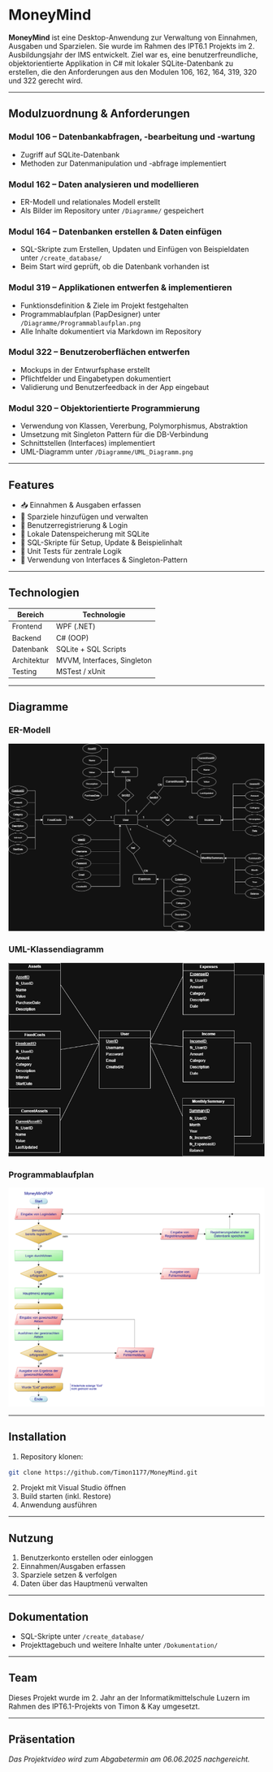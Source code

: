 # MoneyMind

**MoneyMind** ist eine Desktop-Anwendung zur Verwaltung von Einnahmen, Ausgaben und Sparzielen. Sie wurde im Rahmen des IPT6.1 Projekts im 2. Ausbildungsjahr der IMS entwickelt. Ziel war es, eine benutzerfreundliche, objektorientierte Applikation in C# mit lokaler SQLite-Datenbank zu erstellen, die den Anforderungen aus den Modulen 106, 162, 164, 319, 320 und 322 gerecht wird.

---

## Modulzuordnung & Anforderungen

### Modul 106 – Datenbankabfragen, -bearbeitung und -wartung

* Zugriff auf SQLite-Datenbank
* Methoden zur Datenmanipulation und -abfrage implementiert

### Modul 162 – Daten analysieren und modellieren

* ER-Modell und relationales Modell erstellt
* Als Bilder im Repository unter `/Diagramme/` gespeichert

### Modul 164 – Datenbanken erstellen & Daten einfügen

* SQL-Skripte zum Erstellen, Updaten und Einfügen von Beispieldaten unter `/create_database/`
* Beim Start wird geprüft, ob die Datenbank vorhanden ist

### Modul 319 – Applikationen entwerfen & implementieren

* Funktionsdefinition & Ziele im Projekt festgehalten
* Programmablaufplan (PapDesigner) unter `/Diagramme/Programmablaufplan.png`
* Alle Inhalte dokumentiert via Markdown im Repository

### Modul 322 – Benutzeroberflächen entwerfen

* Mockups in der Entwurfsphase erstellt
* Pflichtfelder und Eingabetypen dokumentiert
* Validierung und Benutzerfeedback in der App eingebaut

### Modul 320 – Objektorientierte Programmierung

* Verwendung von Klassen, Vererbung, Polymorphismus, Abstraktion
* Umsetzung mit Singleton Pattern für die DB-Verbindung
* Schnittstellen (Interfaces) implementiert
* UML-Diagramm unter `/Diagramme/UML_Diagramm.png`

---

## Features

* 📥 Einnahmen & Ausgaben erfassen
* 🎯 Sparziele hinzufügen und verwalten
* 👤 Benutzerregistrierung & Login
* 💾 Lokale Datenspeicherung mit SQLite
* 🔄 SQL-Skripte für Setup, Update & Beispielinhalt
* 🧪 Unit Tests für zentrale Logik
* 🧩 Verwendung von Interfaces & Singleton-Pattern

---

## Technologien

| Bereich     | Technologie                 |
| ----------- | --------------------------- |
| Frontend    | WPF (.NET)                  |
| Backend     | C# (OOP)                    |
| Datenbank   | SQLite + SQL Scripts        |
| Architektur | MVVM, Interfaces, Singleton |
| Testing     | MSTest / xUnit              |

---

## Diagramme

### ER-Modell

![ER-Modell](./Diagramme/ER_Modell.png)

### UML-Klassendiagramm

![UML-Diagramm](./Diagramme/UML_Diagramm.png)

### Programmablaufplan

![Programmablaufplan](./Diagramme/Programmablaufplan.png)

---

## Installation

1. Repository klonen:

```bash
git clone https://github.com/Timon1177/MoneyMind.git
```

2. Projekt mit Visual Studio öffnen
3. Build starten (inkl. Restore)
4. Anwendung ausführen

---

## Nutzung

1. Benutzerkonto erstellen oder einloggen
2. Einnahmen/Ausgaben erfassen
3. Sparziele setzen & verfolgen
4. Daten über das Hauptmenü verwalten

---

## Dokumentation

* SQL-Skripte unter `/create_database/`
* Projekttagebuch und weitere Inhalte unter `/Dokumentation/`

---

## Team

Dieses Projekt wurde im 2. Jahr an der Informatikmittelschule Luzern im Rahmen des IPT6.1-Projekts von Timon & Kay umgesetzt.

---

## Präsentation

*Das Projektvideo wird zum Abgabetermin am 06.06.2025 nachgereicht.*
